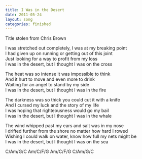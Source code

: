 ```yaml
---
title: I Was in the Desert
date: 2011-05-24
layout: song
categories: finished
---
```

<div class="notes">Title stolen from Chris Brown</div>

I was stretched out completely, I was at my breaking point  
I had given up on running or getting out of this joint  
Just looking for a way to profit from my loss  
I was in the desert, but I thought I was on the cross

The heat was so intense it was impossible to think  
And it hurt to move and even more to drink  
Waiting for an angel to stand by my side  
I was in the desert, but I thought I was in the fire

The darkness was so thick you could cut it with a knife  
And I cursed my luck and the story of my life  
I was hoping that righteousness would go my bail  
I was in the desert, but I thought I was in the whale

The wind whipped past my ears and salt was in my nose  
I drifted further from the shore no matter how hard I rowed  
Wishing I could walk on water, know how full my nets might be  
I was in the desert, but I thought I was on the sea

<div class="chords">C/Am/G/C  
Am/C/F/G  
Am/C/F/G  
C/Am/G/C</div>
